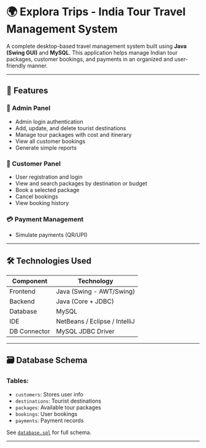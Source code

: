 # 🌍 Explora Trips - India Tour Travel Management System

A complete desktop-based travel management system built using **Java (Swing GUI)** and **MySQL**. This application helps manage Indian tour packages, customer bookings, and payments in an organized and user-friendly manner.

---

## 📌 Features

### 🔐 Admin Panel
- Admin login authentication
- Add, update, and delete tourist destinations
- Manage tour packages with cost and itinerary
- View all customer bookings
- Generate simple reports

### 👤 Customer Panel
- User registration and login
- View and search packages by destination or budget
- Book a selected package
- Cancel bookings
- View booking history

### 💳 Payment Management
- Simulate payments (QR/UPI)

---

## 🛠️ Technologies Used

| Component       | Technology                |
|----------------|---------------------------|
| Frontend       | Java (Swing - AWT/Swing)  |
| Backend        | Java (Core + JDBC)        |
| Database       | MySQL                     |
| IDE            | NetBeans / Eclipse / IntelliJ |
| DB Connector   | MySQL JDBC Driver         |

---

## 🗃️ Database Schema

### Tables:
- `customers`: Stores user info
- `destinations`: Tourist destinations
- `packages`: Available tour packages
- `bookings`: User bookings
- `payments`: Payment records

See [`database.sql`](database.sql) for full schema.

---

